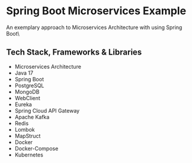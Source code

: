# Spring Boot Microservices Example
An exemplary approach to Microservices Architecture with using Spring Boot\

## Tech Stack, Frameworks & Libraries
- Microservices Architecture
- Java 17
- Spring Boot
- PostgreSQL
- MongoDB
- WebClient
- Eureka
- Spring Cloud API Gateway
- Apache Kafka
- Redis
- Lombok
- MapStruct
- Docker
- Docker-Compose
- Kubernetes

